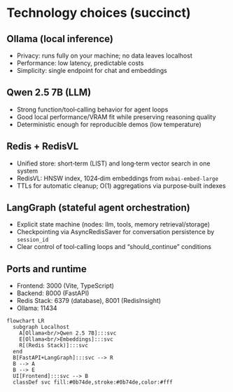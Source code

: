 # Technology choices (succinct)

## Ollama (local inference)
- Privacy: runs fully on your machine; no data leaves localhost
- Performance: low latency, predictable costs
- Simplicity: single endpoint for chat and embeddings

## Qwen 2.5 7B (LLM)
- Strong function/tool‑calling behavior for agent loops
- Good local performance/VRAM fit while preserving reasoning quality
- Deterministic enough for reproducible demos (low temperature)

## Redis + RedisVL
- Unified store: short‑term (LIST) and long‑term vector search in one system
- RedisVL: HNSW index, 1024‑dim embeddings from `mxbai-embed-large`
- TTLs for automatic cleanup; O(1) aggregations via purpose‑built indexes

## LangGraph (stateful agent orchestration)
- Explicit state machine (nodes: llm, tools, memory retrieval/storage)
- Checkpointing via AsyncRedisSaver for conversation persistence by `session_id`
- Clear control of tool‑calling loops and “should_continue” conditions

## Ports and runtime
- Frontend: 3000 (Vite, TypeScript)
- Backend: 8000 (FastAPI)
- Redis Stack: 6379 (database), 8001 (RedisInsight)
- Ollama: 11434

```mermaid path=null start=null
flowchart LR
  subgraph Localhost
    A[Ollama<br/>Qwen 2.5 7B]:::svc
    E[Ollama<br/>Embeddings]:::svc
    R[(Redis Stack)]:::svc
  end
  B[FastAPI+LangGraph]:::svc --> R
  B --> A
  B --> E
  UI[Frontend]:::svc --> B
  classDef svc fill:#0b74de,stroke:#0b74de,color:#fff
```

